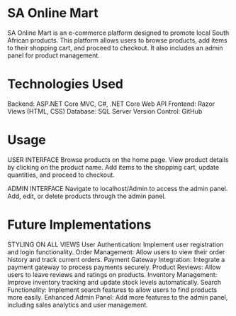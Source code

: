 # SA Online Mart

SA Online Mart is an e-commerce platform designed to promote local South African products. This platform allows users to browse products, add items to their shopping cart, and proceed to checkout. It also includes an admin panel for product management.

# Technologies Used
Backend: ASP.NET Core MVC, C#, .NET Core Web API
Frontend: Razor Views (HTML, CSS)
Database: SQL Server
Version Control: GitHub


# Usage

USER INTERFACE
Browse products on the home page.
View product details by clicking on the product name.
Add items to the shopping cart, update quantities, and proceed to checkout.

ADMIN INTERFACE
Navigate to localhost/Admin to access the admin panel.
Add, edit, or delete products through the admin panel.


# Future Implementations
STYLING ON ALL VIEWS
User Authentication: Implement user registration and login functionality.
Order Management: Allow users to view their order history and track current orders.
Payment Gateway Integration: Integrate a payment gateway to process payments securely.
Product Reviews: Allow users to leave reviews and ratings on products.
Inventory Management: Improve inventory tracking and update stock levels automatically.
Search Functionality: Implement search features to allow users to find products more easily.
Enhanced Admin Panel: Add more features to the admin panel, including sales analytics and user management.